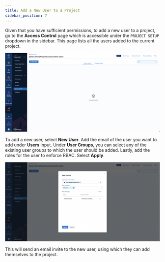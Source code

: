```yaml
---
title: Add a New User to a Project
sidebar_position: 7
---
```


Given that you have sufficient permissions, to add a new user to a project, go to the **Access Control** page which is accessible under the `PROJECT SETUP` dropdown in the sidebar. This page lists all the users added to the current project.

![Project Access Control](./static/add-a-user-to-a-project/project-access-control.png)

To add a new user, select **New User**. Add the email of the user you want to add under **Users** input. Under **User Groups**, you can select any of the existing user groups to which the user should be added. Lastly, add the roles for the user to enforce RBAC. Select **Apply**.

![Add New User](./static/add-a-user-to-a-project/add-new-user.png)

This will send an email invite to the new user, using which they can add themselves to the project.
